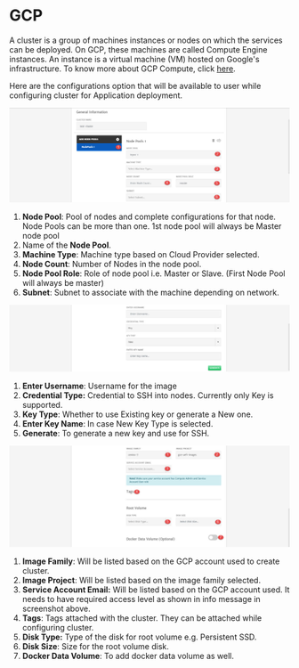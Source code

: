 # GCP

A cluster is a group of machines instances or nodes on which the services can be deployed. On GCP, these machines are called Compute Engine instances. An instance is a virtual machine (VM) hosted on Google's infrastructure. To know more about GCP Compute, click [here](https://cloud.google.com/compute).

Here are the configurations option that will be available to user while configuring cluster for Application deployment. 

![1](imgs/1.jpg)

1. **Node Pool**: Pool of nodes and complete configurations for that node. Node Pools can be more than one. 1st node pool will always be Master node pool
2. Name of the **Node Pool**.
3. **Machine Type**: Machine type based on Cloud Provider selected. 
4. **Node Count**: Number of Nodes in the node pool.
5. **Node Pool Role**: Role of node pool i.e. Master or Slave. (First Node Pool will always be master)
6. **Subnet**: Subnet to associate with the machine depending on network.

![2](imgs/2.jpg)

1. **Enter Username**: Username for the image
2. **Credential Type:** Credential to SSH into nodes. Currently only Key is supported. 
3. **Key Type**: Whether to use Existing key or generate a New one.
4. **Enter Key Name**: In case New Key Type is selected.
5. **Generate**: To generate a new key and use for SSH.

![3](imgs/3.jpg)

1. **Image Family**: Will be listed based on the GCP account used to create cluster. 
2. **Image Project**: Will be listed based on the image family selected.
3. **Service Account Email:** Will be listed based on the GCP account used. It needs to have required access level as shown in info message in screenshot above. 
4. **Tags**: Tags attached with the cluster. They can be attached while configuring cluster. 
5. **Disk Type:** Type of the disk for root volume e.g. Persistent SSD.
6. **Disk Size**: Size for the root volume disk.
7. **Docker Data Volume**: To add docker data volume as well.